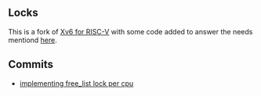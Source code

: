 ## Locks

This is a fork of [Xv6 for RISC-V](https://github.com/mit-pdos/xv6-riscv) with some code added to answer the needs mentiond [here](https://github.com/amirR01/xv6-improvments/blob/main/README.md).

## Commits
- [implementing free_list lock per cpu](https://github.com/amirR01/xv6-improvments/commit/fff4808193be8f153e3fa8d2bec70e2ef481747f)
